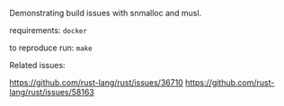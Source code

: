 Demonstrating build issues with snmalloc and musl.

requirements: `docker`

to reproduce run: `make`


Related issues:

https://github.com/rust-lang/rust/issues/36710
https://github.com/rust-lang/rust/issues/58163